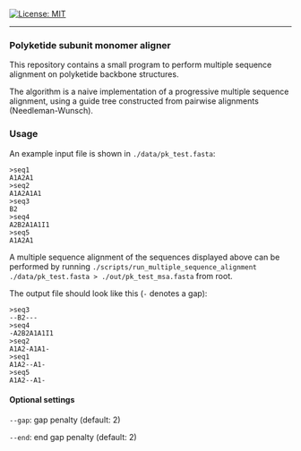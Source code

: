 [![License: MIT](https://img.shields.io/badge/License-MIT-yellow.svg)](https://opensource.org/licenses/MIT)

---

### Polyketide subunit monomer aligner

This repository contains a small program to perform multiple 
sequence alignment on polyketide backbone structures. 

The algorithm is a naive implementation of a progressive multiple sequence
alignment, using a guide tree constructed from pairwise alignments
(Needleman-Wunsch).

### Usage

An example input file is shown in `./data/pk_test.fasta`:
```text
>seq1
A1A2A1
>seq2
A1A2A1A1
>seq3
B2
>seq4
A2B2A1A1I1
>seq5
A1A2A1
```

A multiple sequence alignment of the sequences displayed above can be performed
by running `./scripts/run_multiple_sequence_alignment ./data/pk_test.fasta > ./out/pk_test_msa.fasta` 
from root.

The output file should look like this (`-` denotes a gap):
```text
>seq3
--B2---
>seq4
-A2B2A1A1I1
>seq2
A1A2-A1A1-
>seq1
A1A2--A1-
>seq5
A1A2--A1-
```

#### Optional settings

`--gap`: gap penalty (default: 2)

`--end`: end gap penalty (default: 2)


